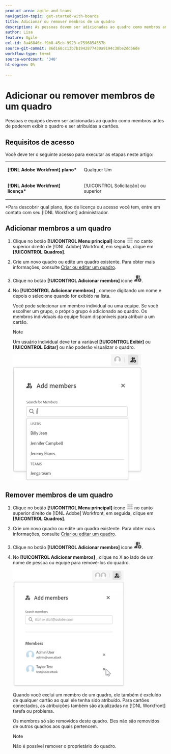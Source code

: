```yaml
---
product-area: agile-and-teams
navigation-topic: get-started-with-boards
title: Adicionar ou remover membros de um quadro
description: As pessoas devem ser adicionadas ao quadro como membros antes de poderem exibir o quadro e ser atribuídas aos cartões.
author: Lisa
feature: Agile
exl-id: 8a46846c-f9b8-45cb-9923-e7596854557b
source-git-commit: 86d168cc13b7b1942877430a9194c38be2dd56de
workflow-type: tm+mt
source-wordcount: '340'
ht-degree: 0%

---
```


# Adicionar ou remover membros de um quadro

Pessoas e equipes devem ser adicionadas ao quadro como membros antes de poderem exibir o quadro e ser atribuídas a cartões.

## Requisitos de acesso

Você deve ter o seguinte acesso para executar as etapas neste artigo:

<table style="table-layout:auto"> 
 <col> 
 </col> 
 <col> 
 </col> 
 <tbody> 
  <tr> 
   <td role="rowheader"><strong>[!DNL Adobe Workfront] plano*</strong></td> 
   <td> <p>Qualquer Um</p> </td> 
  </tr> 
  <tr> 
   <td role="rowheader"><strong>[!DNL Adobe Workfront] licença*</strong></td> 
   <td> <p>[!UICONTROL Solicitação] ou superior</p> </td> 
  </tr> 
 </tbody> 
</table>

&#42;Para descobrir qual plano, tipo de licença ou acesso você tem, entre em contato com seu [!DNL Workfront] administrador.

## Adicionar membros a um quadro

1. Clique no botão **[!UICONTROL Menu principal]** ícone ![](assets/main-menu-icon.png) no canto superior direito de [!DNL Adobe] Workfront, em seguida, clique em **[!UICONTROL Quadros]**.
1. Crie um novo quadro ou edite um quadro existente. Para obter mais informações, consulte [Criar ou editar um quadro](../../agile/get-started-with-boards/create-edit-board.md).
1. Clique no botão **[!UICONTROL Adicionar membro]** ícone ![Adicionar membros](assets/boards-addmember-spectrum-25x25.png).
1. No **[!UICONTROL Adicionar membros]** , comece digitando um nome e depois o selecione quando for exibido na lista.

   Você pode selecionar um membro individual ou uma equipe. Se você escolher um grupo, o próprio grupo é adicionado ao quadro. Os membros individuais da equipe ficam disponíveis para atribuir a um cartão.

   >[!NOTE]
   >
   >Um usuário individual deve ter a variável **[!UICONTROL Exibir]** ou **[!UICONTROL Editar]** ou não poderão visualizar o quadro.


   ![Adicionar membros ao quadro](assets/boards-add-members.png)

## Remover membros de um quadro

1. Clique no botão **[!UICONTROL Menu principal]** ícone ![](assets/main-menu-icon.png) no canto superior direito de [!DNL Adobe] Workfront, em seguida, clique em **[!UICONTROL Quadros]**.
1. Crie um novo quadro ou edite um quadro existente. Para obter mais informações, consulte [Criar ou editar um quadro](../../agile/get-started-with-boards/create-edit-board.md).
1. Clique no botão **[!UICONTROL Adicionar membro]** ícone ![Adicionar membros](assets/boards-addmember-spectrum-25x25.png).
1. No **[!UICONTROL Adicionar membros]** , clique no X ao lado de um nome de pessoa ou equipe para removê-los do quadro.

   ![Remover membro do quadro](assets/boards-remove-member-from-board-350x367.png)

   Quando você exclui um membro de um quadro, ele também é excluído de qualquer cartão ao qual ele tenha sido atribuído. Para cartões conectados, as atribuições também são atualizadas no [!DNL Workfront] tarefa ou problema.

   Os membros só são removidos deste quadro. Eles não são removidos de outros quadros aos quais pertencem.

   >[!NOTE]
   >
   >Não é possível remover o proprietário do quadro.
